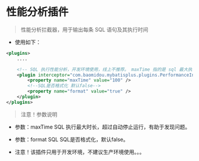 # 性能分析插件

> 性能分析拦截器，用于输出每条 SQL 语句及其执行时间

- 使用如下：

```xml
<plugins>
    ....

    <!-- SQL 执行性能分析，开发环境使用，线上不推荐。 maxTime 指的是 sql 最大执行时长 -->
    <plugin interceptor="com.baomidou.mybatisplus.plugins.PerformanceInterceptor">
        <property name="maxTime" value="100" />
        <!--SQL是否格式化 默认false-->
        <property name="format" value="true" />
    </plugin>
</plugins>
```

> 注意！参数说明

- 参数：maxTime SQL 执行最大时长，超过自动停止运行，有助于发现问题。
- 参数：format SQL SQL是否格式化，默认false。

- 注意！该插件只用于开发环境，不建议生产环境使用。。。
